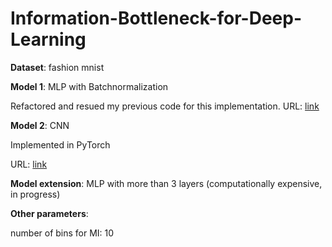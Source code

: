 # Information-Bottleneck-for-Deep-Learning
**Dataset**: fashion mnist

**Model 1**: MLP with Batchnormalization

Refactored and resued my previous code for this implementation. 
URL: [link](https://github.com/LargePanda/Information-Bottleneck-for-Deep-Learning/blob/master/Fashion%20MNIST%20experiments.ipynb)

**Model 2**: CNN

Implemented in PyTorch

URL: [link](https://github.com/LargePanda/Information-Bottleneck-for-Deep-Learning/blob/master/CNN.ipynb)


**Model extension**: MLP with more than 3 layers (computationally expensive, in progress)

**Other parameters**: 

number of bins for MI: 10
